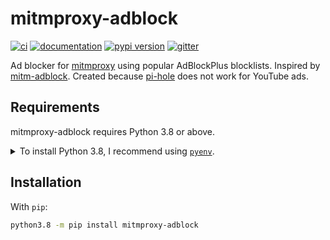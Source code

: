 # mitmproxy-adblock

[![ci](https://github.com/dekoza/mitmproxy-adblock/workflows/ci/badge.svg)](https://github.com/dekoza/mitmproxy-adblock/actions?query=workflow%3Aci)
[![documentation](https://img.shields.io/badge/docs-mkdocs%20material-blue.svg?style=flat)](https://dekoza.github.io/mitmproxy-adblock/)
[![pypi version](https://img.shields.io/pypi/v/mitmproxy-adblock.svg)](https://pypi.org/project/mitmproxy-adblock/)
[![gitter](https://badges.gitter.im/join%20chat.svg)](https://gitter.im/mitmproxy-adblock/community)

Ad blocker for [mitmproxy](http://mitmproxy.org/) using popular AdBlockPlus blocklists. Inspired by [mitm-adblock](https://github.com/epitron/mitm-adblock).
Created because [pi-hole](https://pi-hole.net/) does not work for YouTube ads.

## Requirements

mitmproxy-adblock requires Python 3.8 or above.

<details>
<summary>To install Python 3.8, I recommend using <a href="https://github.com/pyenv/pyenv"><code>pyenv</code></a>.</summary>

```bash
# install pyenv
git clone https://github.com/pyenv/pyenv ~/.pyenv

# setup pyenv (you should also put these three lines in .bashrc or similar)
export PATH="${HOME}/.pyenv/bin:${PATH}"
export PYENV_ROOT="${HOME}/.pyenv"
eval "$(pyenv init -)"

# install Python 3.8
pyenv install 3.8.6

# make it available globally
pyenv global system 3.8.6
```
</details>

## Installation

With `pip`:
```bash
python3.8 -m pip install mitmproxy-adblock
```
